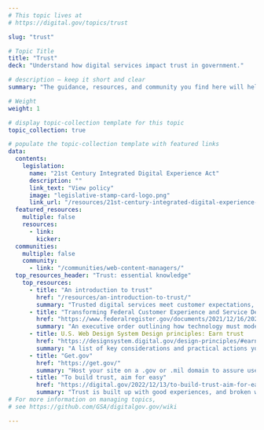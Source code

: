 ```yaml
---
# This topic lives at
# https://digital.gov/topics/trust

slug: "trust"

# Topic Title
title: "Trust"
deck: "Understand how digital services impact trust in government."

# description — keep it short and clear
summary: "The guidance, resources, and community you find here will help to create government websites that inspire trust in federal digital resources."

# Weight
weight: 1

# display topic-collection template for this topic
topic_collection: true

# populate the topic-collection template with featured links
data:
  contents:
    legislation:
      name: "21st Century Integrated Digital Experience Act"
      description: ""
      link_text: "View policy"
      image: "legislative-stamp-card-logo.png"
      link_url: "/resources/21st-century-integrated-digital-experience-act/"
  featured_resources:
    multiple: false
    resources:
      - link: 
        kicker: 
  communities:
    multiple: false
    community:
      - link: "/communities/web-content-managers/"
  top_resources_header: "Trust: essential knowledge"
    top_resources:
      - title: "An introduction to trust"
        href: "/resources/an-introduction-to-trust/"
        summary: "Trusted digital services meet customer expectations, and they are easy to find, understand, and use. Understand how digital services impact trust in government."
      - title: "Transforming Federal Customer Experience and Service Delivery To Rebuild Trust in Government"
        href: "https://www.federalregister.gov/documents/2021/12/16/2021-27380/transforming-federal-customer-experience-and-service-delivery-to-rebuild-trust-in-government"
        summary: "An executive order outlining how technology must modernize government services"
      - title: U.S. Web Design System Design principles: Earn trust
        href: "https://designsystem.digital.gov/design-principles/#earn-trust"
        summary: "A list of key considerations and practical actions you can take to earn trust with users."
      - title: "Get.gov"
        href: "https://get.gov/"
        summary: "Host your site on a .gov or .mil domain to assure users it’s an official government site."
      - title: "To build trust, aim for easy"
        href: "https://digital.gov/2022/12/13/to-build-trust-aim-for-easy/"
        summary: "Trust is built up with good experiences, and broken with bad ones. Build sites that build trust by considering user needs, respecting people’s time, and avoiding customer experience pitfalls."
# For more information on managing topics,
# see https://github.com/GSA/digitalgov.gov/wiki

---
```

